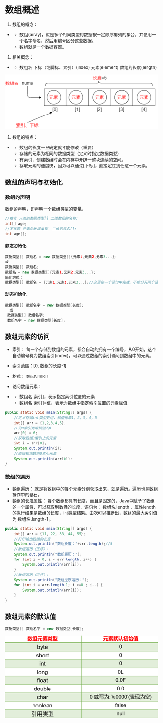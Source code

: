 # 数组概述

1.  数组的概念：

-   -   数组(array)，就是多个相同类型的数据按一定顺序排列的集合，并使用一个名字命名，然后用编号区分这些数据。
    -   数组就是一个数据容器。

1.  相关概念：

-   -   数组名
        下标（或脚标、索引）(index)
        元素(element)
        数组的长度(length)

![image.png](_images/1599104434025-3a8ceb8c-f6f7-46fc-b19d-76489599534f.png)

1.  数组的特点：

-   -   数组的长度一旦确定就不能修改（重要）
    -   存储的元素为相同的数据类型（定义时指定数据类型）
    -   有索引，创建数组时会在内存中开辟一整块连续的空间。
    -   存取元素的速度快，因为可以通过[下标]，直接定位到任意一个元素。



## 数组的声明与初始化

### 数组的声明  

数组的声明，即声明一个数组类型的变量。

```java
//推荐 元素的数据类型[] 二维数组的名称;
int[] age;
//不推荐 元素的数据类型  二维数组名[];
int age[];
```

#### 静态初始化

```java
数据类型[] 数组名 = new 数据类型[]{元素1,元素2,元素3...};
或
数据类型[] 数组名;
数组名 = new 数据类型[]{元素1,元素2,元素3...};
简化方式：
数据类型[] 数组名 = {元素1,元素2,元素3...};//必须在一个语句中完成，不能分开两个语句写
```

#### 动态初始化

```java
数据类型[] 数组名字 = new 数据类型[长度];
  或
 数据类型[] 数组名字;
 数组名字 = new 数据类型[长度];
```



## 数组元素的访问

-   索引： 每一个存储到数组的元素，都会自动的拥有一个编号，从0开始，这个自动编号称为数组索引(index)，可以通过数组的索引访问到数组中的元素。
-   索引范围：[0, 数组的长度-1]
-   格式： `数组名[索引]` 
-   访问数组元素：

-   -   数组名[索引]，表示指定索引位置的元素
    -   数组名[索引]=值，表示为数组中指定索引位置的元素赋值

```java
public static void main(String[] args) {
    //定义存储int类型数组，赋值元素1，2，3，4，5
    int[] arr = {1,2,3,4,5};
    //为0索引元素赋值为6
    arr[0] = 6;
    //获取数组0索引上的元素
    int i = arr[0];
    System.out.println(i);
    //直接输出数组0索引元素
    System.out.println(arr[0]);
}
```

### 数组的遍历

-   数组遍历： 就是将数组中的每个元素分别获取出来，就是遍历。遍历也是数组操作中的基石。
-   数组的长度属性： 每个数组都具有长度，而且是固定的，Java中赋予了数组的一个属性，可以获取到数组的长度，语句为： 数组名.length  ，属性length的执行结果是数组的长度，int类型结果。由次可以推断出，数组的最大索引值为 数组名.length-1 。

```java
public static void main(String[] args) {
    int[] arr = {11, 22, 33, 44, 55};
    //打印输出数组的长度
    System.out.println("数组长度："+arr.length);//5
    //数组遍历（正序）：
    System.out.println("数组遍历：");
    for (int i = 0; i < arr.length; i++) {
        System.out.println(arr[i]);
    }
    //数组遍历（逆序）：
    System.out.println("数组逆序遍历：");
    for (int i = arr.length-1; i >=0 ; i--) {
        System.out.println(arr[i]);
    }
}
```



## 数组元素的默认值

```java
数据类型[] 数组名字 = new 数据类型[长度];
```

![image.png](_images/1599104924583-01ed6759-f2bc-465e-b5d8-ad996b386459.png)